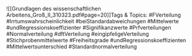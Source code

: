 
![[Grundlagen des wissenschaftlichen Arbeitens_Groß_II_310323.pdf#page=20]]Tags & Topics:
   #FVerteilung
   #Irrtumswahrscheinlichkeit
   #beiStandardabweichungen
   #Mittelwerte
   #undRegressionskoeffizienter
   #Signifikanzwerte
   #Prfverteilungen
   #Normalverteilung
   #dftVerteilung
   #eingipfeligeVerteilung
   #Stichprobenmittelwerte
   #Freiheitsgrade
   #undRegressionskoeffizienten
   #Mittelwertsunterschied
   #Standardnormalverteilung